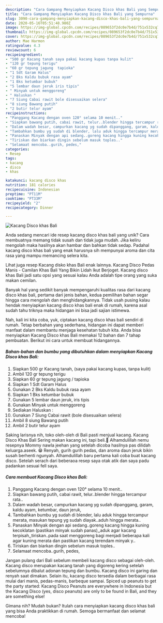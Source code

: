 ```yaml
---
description: "Cara Gampang Menyiapkan Kacang Disco khas Bali yang Sempurna"
title: "Cara Gampang Menyiapkan Kacang Disco khas Bali yang Sempurna"
slug: 3090-cara-gampang-menyiapkan-kacang-disco-khas-bali-yang-sempurna
date: 2020-05-16T05:51:48.980Z
image: https://img-global.cpcdn.com/recipes/089653f2dc0e7b4d/751x532cq70/kacang-disco-khas-bali-foto-resep-utama.jpg
thumbnail: https://img-global.cpcdn.com/recipes/089653f2dc0e7b4d/751x532cq70/kacang-disco-khas-bali-foto-resep-utama.jpg
cover: https://img-global.cpcdn.com/recipes/089653f2dc0e7b4d/751x532cq70/kacang-disco-khas-bali-foto-resep-utama.jpg
author: Mae Harmon
ratingvalue: 4.3
reviewcount: 6
recipeingredient:
- "500 gr Kacang tanah saya pakai kacang kupas tanpa kulit"
- "120 gr tepung terigu"
- "60 gr tepung jagung  tapioka"
- "1 Sdt Garam Halus"
- "2 Bks Kaldu bubuk rasa ayam"
- "1 Bks ketumbar bubuk"
- "5 lembar daun jeruk iris tipis"
- " Minyak untuk menggoreng"
- " Haluskan "
- "7 Siung Cabai rawit bole disesuaikan selera"
- "8 siung Bawang putih"
- "2 butir telur ayam"
recipeinstructions:
- "Panggang Kacang dengan oven 120° selama 10 menit.."
- "Siapkan bawang putih, cabai rawit, telur..blender hingga tercampur rata.."
- "Dalam wadah besar, campurkan kacang yg sudah dipanggang, garam, kaldu ayam, ketumbar, daun jeruk,"
- "Tambahkan bumbu yg sudah di blender, lalu aduk hingga tercampur merata, masukan tepung yg sudah diayak..aduh hingga merata.."
- "Panaskan Minyak dengan api sedang..goreng kacang hingga kuning kecoklatan (pastikan minyak sudah panas),,aduk agar kacang terpisah,,tiriskan..pada saat menggoreng bagi menjadi beberapa kali agar kuning merata dan pastikan kacang terendam minyak y.."
- "Tiriskan dan biarkan dingin sebelum masuk toples.."
- "Selamaat mencoba..gurih, pedes,"
categories:
- Resep
tags:
- kacang
- disco
- khas

katakunci: kacang disco khas 
nutrition: 181 calories
recipecuisine: Indonesian
preptime: "PT11M"
cooktime: "PT33M"
recipeyield: "2"
recipecategory: Dinner

---
```



![Kacang Disco khas Bali](https://img-global.cpcdn.com/recipes/089653f2dc0e7b4d/751x532cq70/kacang-disco-khas-bali-foto-resep-utama.jpg)

Anda sedang mencari ide resep kacang disco khas bali yang unik? Cara membuatnya memang tidak susah dan tidak juga mudah. Jika keliru mengolah maka hasilnya akan hambar dan bahkan tidak sedap. Padahal kacang disco khas bali yang enak harusnya sih mempunyai aroma dan cita rasa yang mampu memancing selera kita.

Lihat juga resep Kacang disko khas Bali enak lainnya. Kacang Disco Pedas Manis - Camilan Khas Bali Yang Bikin Lidah Ikut Berjoget. Kacang disco khas Bali jadi satu opsi yang sesuai kalau Anda adalah tipe orang yang suka makan cemilan.

Banyak hal yang sedikit banyak mempengaruhi kualitas rasa dari kacang disco khas bali, pertama dari jenis bahan, kedua pemilihan bahan segar hingga cara mengolah dan menghidangkannya. Tidak usah pusing kalau hendak menyiapkan kacang disco khas bali enak di rumah, karena asal sudah tahu triknya maka hidangan ini bisa jadi sajian istimewa.


Nah, kali ini kita coba, yuk, ciptakan kacang disco khas bali sendiri di rumah. Tetap berbahan yang sederhana, hidangan ini dapat memberi manfaat dalam membantu menjaga kesehatan tubuh kita. Anda bisa menyiapkan Kacang Disco khas Bali memakai 12 bahan dan 7 tahap pembuatan. Berikut ini cara untuk membuat hidangannya.

<!--inarticleads1-->

##### Bahan-bahan dan bumbu yang dibutuhkan dalam menyiapkan Kacang Disco khas Bali:

1. Siapkan 500 gr Kacang tanah, (saya pakai kacang kupas, tanpa kulit)
1. Ambil 120 gr tepung terigu
1. Siapkan 60 gr tepung jagung / tapioka
1. Siapkan 1 Sdt Garam Halus
1. Gunakan 2 Bks Kaldu bubuk rasa ayam
1. Siapkan 1 Bks ketumbar bubuk
1. Gunakan 5 lembar daun jeruk, iris tipis
1. Gunakan  Minyak untuk menggoreng
1. Sediakan  Haluskan :
1. Gunakan 7 Siung Cabai rawit (bole disesuaikan selera)
1. Ambil 8 siung Bawang putih
1. Ambil 2 butir telur ayam


Saking larisnya nih, toko oleh-oleh di Bali pasti menjual kacang. Kacang Disco Khas Bali Sering makan kacang ini, tapi beli.🤣 Alhamdulillah nemu resepnya Mommy nawla jeehan yang setelah dicoba hasilnya pas dilidah keluarga.aseek. 😁 Renyah, gurih gurih pedas, dan aroma daun jeruk bikin susah berhenti ngunyah. Alhamdulillah baru pertama kali coba buat kacang disco. Setelah serach dari beberaoa resep saya otak atik dan saya padu padankan sesuai fell saya. 

<!--inarticleads2-->

##### Cara membuat Kacang Disco khas Bali:

1. Panggang Kacang dengan oven 120° selama 10 menit..
1. Siapkan bawang putih, cabai rawit, telur..blender hingga tercampur rata..
1. Dalam wadah besar, campurkan kacang yg sudah dipanggang, garam, kaldu ayam, ketumbar, daun jeruk,
1. Tambahkan bumbu yg sudah di blender, lalu aduk hingga tercampur merata, masukan tepung yg sudah diayak..aduh hingga merata..
1. Panaskan Minyak dengan api sedang..goreng kacang hingga kuning kecoklatan (pastikan minyak sudah panas),,aduk agar kacang terpisah,,tiriskan..pada saat menggoreng bagi menjadi beberapa kali agar kuning merata dan pastikan kacang terendam minyak y..
1. Tiriskan dan biarkan dingin sebelum masuk toples..
1. Selamaat mencoba..gurih, pedes,


Jangan pulang dari Bali sebelum membeli kacang disco sebagai oleh-oleh. Kacang disco merupakan kacang tanah yang digoreng kering setelah sebelumnya dibalut adonan tepung dan bumbu. Kacang disco ini garing dan renyah saat dimakan. Selain itu, kacang disco tersedia dalam berbagai rasa mulai dari manis, pedas-manis, barbeque sampai. Spiced up peanuts to get the party started: Kacang Disco Peanuts are everywhere in Indonesia but the Kacang Disco (yes, disco peanuts) are only to be found in Bali, and they are something else! 

Gimana nih? Mudah bukan? Itulah cara menyiapkan kacang disco khas bali yang bisa Anda praktikkan di rumah. Semoga bermanfaat dan selamat mencoba!
